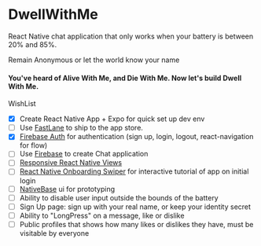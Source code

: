 # DwellWithMe

React Native chat application that only works when your battery is between 20% and 85%.

Remain Anonymous or let the world know your name

#### You've heard of Alive With Me, and Die With Me. Now let's build Dwell With Me.

WishList

-   [x] Create React Native App + Expo for quick set up dev env
-   [ ] Use [FastLane](https://docs.fastlane.tools/getting-started/cross-platform/react-native/) to ship to the app store.
-   [x] [Firebase Auth](https://www.youtube.com/watch?v=9GX96dqumRs) for authentication (sign up, login, logout, react-navigation for flow)
-   [ ] Use [Firebase](https://blog.expo.io/how-to-build-a-chat-app-with-react-native-3ef8604ebb3c) to create Chat application
-   [ ] [Responsive React Native Views](https://medium.com/react-native-training/build-responsive-react-native-views-for-any-device-and-support-orientation-change-1c8beba5bc23)
-   [ ] [React Native Onboarding Swiper](https://www.npmjs.com/package/react-native-onboarding-swiper) for interactive tutorial of app on initial login
-   [ ] [NativeBase](https://nativebase.io/) ui for prototyping
-   [ ] Ability to disable user input outside the bounds of the battery
-   [ ] Sign Up page: sign up with your real name, or keep your identity secret
-   [ ] Ability to "LongPress" on a message, like or dislike
-   [ ] Public profiles that shows how many likes or dislikes they have, must be visitable by
        everyone
